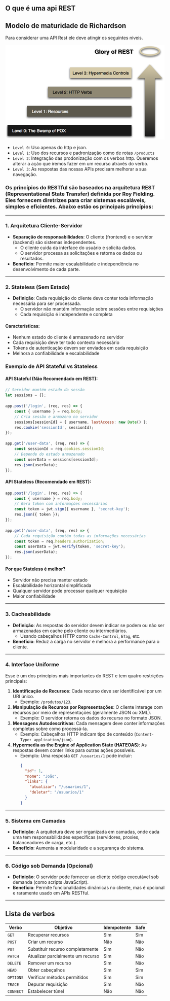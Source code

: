 ## O que é uma api REST


## Modelo de maturidade de Richardson
Para considerar uma API Rest ele deve atingir os seguintes niveis.

![image](./imgs/overview.png)

- `Level 0`: Uso apenas do http e json.
- `Level 1`: Uso dos recursos e padronização como de rotas `/products`
- `Level 2`: Integração das prodonização com os verbos http. Queremos alterar a ação que iremos fazer em um recurso através do verbo.
- `Level 3`: As respostas das nossas APIs precisam melhorar a sua navegação.

### Os **princípios do RESTful** são baseados na arquitetura REST (Representational State Transfer) definida por Roy Fielding. Eles fornecem diretrizes para criar sistemas escaláveis, simples e eficientes. Abaixo estão os principais princípios:

---

### **1. Arquitetura Cliente-Servidor**
- **Separação de responsabilidades**: O cliente (frontend) e o servidor (backend) são sistemas independentes.
  - O cliente cuida da interface do usuário e solicita dados.
  - O servidor processa as solicitações e retorna os dados ou resultados.
- **Benefício**: Permite maior escalabilidade e independência no desenvolvimento de cada parte.

---

### **2. Stateless (Sem Estado)**
- **Definição**: Cada requisição do cliente deve conter toda informação necessária para ser processada.
  - O servidor não mantém informação sobre sessões entre requisições
  - Cada requisição é independente e completa

#### Características:
- Nenhum estado do cliente é armazenado no servidor
- Cada requisição deve ter todo contexto necessário
- Tokens de autenticação devem ser enviados em cada requisição
- Melhora a confiabilidade e escalabilidade

### Exemplo de API Stateful vs Stateless

#### API Stateful (Não Recomendado em REST):
```javascript
// Servidor mantém estado da sessão
let sessions = {};

app.post('/login', (req, res) => {
    const { username } = req.body;
    // Cria sessão e armazena no servidor
    sessions[sessionId] = { username, lastAccess: new Date() };
    res.cookie('sessionId', sessionId);
});

app.get('/user-data', (req, res) => {
    const sessionId = req.cookies.sessionId;
    // Depende do estado armazenado
    const userData = sessions[sessionId];
    res.json(userData);
});
```

#### API Stateless (Recomendado em REST):
```javascript
app.post('/login', (req, res) => {
    const { username } = req.body;
    // Gera token com informações necessárias
    const token = jwt.sign({ username }, 'secret-key');
    res.json({ token });
});

app.get('/user-data', (req, res) => {
    // Cada requisição contém todas as informações necessárias
    const token = req.headers.authorization;
    const userData = jwt.verify(token, 'secret-key');
    res.json(userData);
});
```

#### Por que Stateless é melhor?
- Servidor não precisa manter estado
- Escalabilidade horizontal simplificada
- Qualquer servidor pode processar qualquer requisição
- Maior confiabilidade


---

### **3. Cacheabilidade**
- **Definição**: As respostas do servidor devem indicar se podem ou não ser armazenadas em cache pelo cliente ou intermediários.
  - Usando cabeçalhos HTTP como `Cache-Control`, `ETag`, etc.
- **Benefício**: Reduz a carga no servidor e melhora a performance para o cliente.

---

### **4. Interface Uniforme**
Esse é um dos princípios mais importantes do REST e tem quatro restrições principais:
1. **Identificação de Recursos**: Cada recurso deve ser identificável por um URI único.
   - Exemplo: `/produtos/123`.
2. **Manipulação de Recursos por Representações**: O cliente interage com recursos por meio de representações (geralmente JSON ou XML).
   - Exemplo: O servidor retorna os dados do recurso no formato JSON.
3. **Mensagens Autodescritivas**: Cada mensagem deve conter informações completas sobre como processá-la.
   - Exemplo: Cabeçalhos HTTP indicam tipo de conteúdo (`Content-Type: application/json`).
4. **Hypermedia as the Engine of Application State (HATEOAS)**: As respostas devem conter links para outras ações possíveis.
   - Exemplo: Uma resposta `GET /usuarios/1` pode incluir:
     ```json
     {
       "id": 1,
       "nome": "João",
       "links": {
         "atualizar": "/usuarios/1",
         "deletar": "/usuarios/1"
       }
     }
     ```

---

### **5. Sistema em Camadas**
- **Definição**: A arquitetura deve ser organizada em camadas, onde cada uma tem responsabilidades específicas (servidores, proxies, balanceadores de carga, etc.).
- **Benefício**: Aumenta a modularidade e a segurança do sistema.

---

### **6. Código sob Demanda (Opcional)**
- **Definição**: O servidor pode fornecer ao cliente código executável sob demanda (como scripts JavaScript).
- **Benefício**: Permite funcionalidades dinâmicas no cliente, mas é opcional e raramente usado em APIs RESTful.

---


## Lista de verbos
| **Verbo**   | **Objetivo**                        | **Idempotente** | **Safe** |
|-------------|-------------------------------------|----------------|---------|
| `GET`       | Recuperar recursos                  | Sim            | Sim     |
| `POST`      | Criar um recurso                    | Não            | Não     |
| `PUT`       | Substituir recurso completamente    | Sim            | Não     |
| `PATCH`     | Atualizar parcialmente um recurso   | Sim            | Não     |
| `DELETE`    | Remover um recurso                  | Sim            | Não     |
| `HEAD`      | Obter cabeçalhos                    | Sim            | Sim     |
| `OPTIONS`   | Verificar métodos permitidos        | Sim            | Sim     |
| `TRACE`     | Depurar requisição                  | Sim            | Não     |
| `CONNECT`   | Estabelecer túnel                   | Não            | Não     |